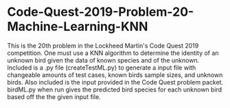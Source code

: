 # Code-Quest-2019-Problem-20-Machine-Learning-KNN
This is the 20th problem in the Lockheed Martin's Code Quest 2019 competition. One must use a KNN algorithm to determine the identity of an unknown bird given the data of known species and of the unknown.
Included is a .py file (createTestML.py) to generate a input file with changeable amounts of test cases, known birds sample sizes, and unknown birds.
Also included is the input provided in the Code Quest problem packet. 
birdML.py when run gives the predicted bird species for each unknown bird based off the the given input file. 
